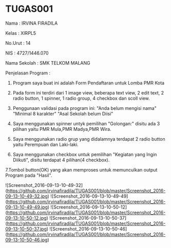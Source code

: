 # TUGAS001
Nama : IRVINA FIRADILA

Kelas : XIRPL5

No.Urut : 14

NIS : 4727/1446.070

Nama Sekolah : SMK TELKOM MALANG

Penjelasan Program :

1. Program saya buat ini adalah Form Pendaftaran untuk Lomba PMR Kota

2. Pada form ini terdiri dari 1 image view, beberapa text view, 2 edit text, 2 radio button, 1 spinner, 1 radio group,  4 checkbox dan scoll view.

3. Penggunaan validasi pada program ini:
"Anda belum mengisi nama"
"Minimal 8 karakter"
"Asal Sekolah belum Diisi"

4. Saya menggunakan spinner untyk pemilihan "Golongan:" disitu ada 3 pilihan yaitu PMR Mula,PMR Madya,PMR Wira.

5. Saya menggunakan radio grup yang didalamnya terdapat 2 radio button yaitu Perempuan dan Laki-laki.

6. Saya menggunakan checkbox untuk pemilihan "Kegiatan yang Ingin Diikuti", disitu terdapat 4 pilihan(4 checkbox).

7.Tombol button(OK) yang akan memproses untuk memunculkan output Program pada "Hasil".


![Screenshot_2016-09-13-10-49-32] (https://github.com/irvinafiradila/TUGAS001/blob/master/Screenshot_2016-09-13-10-49-32.jpg)
![Screenshot_2016-09-13-10-49-49] (https://github.com/irvinafiradila/TUGAS001/blob/master/Screenshot_2016-09-13-10-49-49.jpg)
![Screenshot_2016-09-13-10-50-12] (https://github.com/irvinafiradila/TUGAS001/blob/master/Screenshot_2016-09-13-10-50-12.jpg)
![Screenshot_2016-09-13-10-50-37] (https://github.com/irvinafiradila/TUGAS001/blob/master/Screenshot_2016-09-13-10-50-37.jpg)
![Screenshot_2016-09-13-10-50-46] (https://github.com/irvinafiradila/TUGAS001/blob/master/Screenshot_2016-09-13-10-50-46.jpg)

